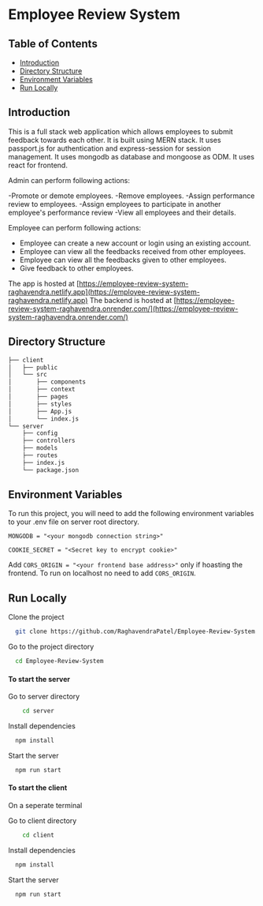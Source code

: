# Employee Review System

## Table of Contents

- [Introduction](#introduction)
- [Directory Structure](#directory-structure)
- [Environment Variables](#environment-variables)
- [Run Locally](#run-locally)

## Introduction

This is a full stack web application which allows employees to submit feedback towards each other. It is built using MERN stack. It uses passport.js for authentication and express-session for session management. It uses mongodb as database and mongoose as ODM. It uses react for frontend.

Admin can perform following actions:

-Promote or demote employees.
-Remove employees.
-Assign performance review to employees.
-Assign employees to participate in another employee's performance review
-View all employees and their details.

Employee can perform following actions:

- Employee can create a new account or login using an existing account.
- Employee can view all the feedbacks received from other employees.
- Employee can view all the feedbacks given to other employees.
- Give feedback to other employees.

The app is hosted at [https://employee-review-system-raghavendra.netlify.app](https://employee-review-system-raghavendra.netlify.app)
The backend is hosted at [https://employee-review-system-raghavendra.onrender.com/](https://employee-review-system-raghavendra.onrender.com/)

## Directory Structure

```bash
├── client
│   ├── public
│   └── src
│       ├── components
│       ├── context
│       ├── pages
│       ├── styles
│       ├── App.js
│       └── index.js
└── server
    ├── config
    ├── controllers
    ├── models
    ├── routes
    ├── index.js
    └── package.json
```

## Environment Variables

To run this project, you will need to add the following environment variables to your .env file on server root directory.

`MONGODB = "<your mongodb connection string>"`

`COOKIE_SECRET = "<Secret key to encrypt cookie>"`

Add `CORS_ORIGIN = "<your frontend base address>"` only if hoasting the frontend. To run on localhost no need to add `CORS_ORIGIN`.

## Run Locally

Clone the project

```bash
  git clone https://github.com/RaghavendraPatel/Employee-Review-System.git
```

Go to the project directory

```bash
  cd Employee-Review-System
```

#### To start the server

Go to server directory

```bash
    cd server
```

Install dependencies

```bash
  npm install
```

Start the server

```bash
  npm run start
```

#### To start the client

On a seperate terminal

Go to client directory

```bash
    cd client
```

Install dependencies

```bash
  npm install
```

Start the server

```bash
  npm run start
```
